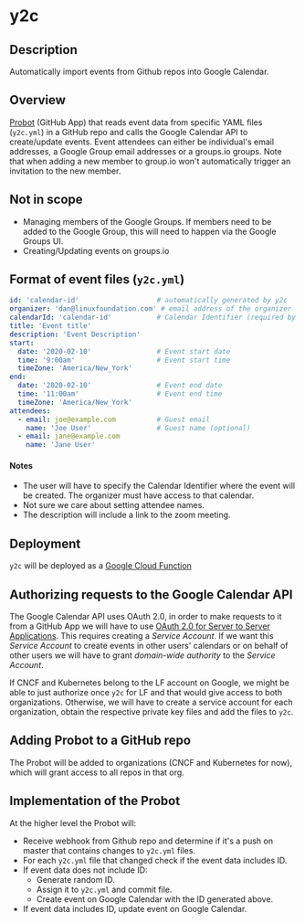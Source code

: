 # y2c

## Description

Automatically import events from Github repos into Google Calendar.

## Overview

[Probot](https://probot.github.io) (GitHub App) that reads event data from specific YAML files (`y2c.yml`) in a GitHub repo and calls the Google Calendar API to create/update events. Event attendees can either be individual's email addresses, a Google Group email addresses or a groups.io groups. Note that when adding a new member to group.io won't automatically trigger an invitation to the new member.

## Not in scope

* Managing members of the Google Groups. If members need to be added to the Google Group, this will need to happen via the Google Groups UI.
* Creating/Updating events on groups.io

## Format of event files (`y2c.yml`)

```yaml
id: 'calendar-id'                   # automatically generated by y2c
organizer: 'dan@linuxfoundation.com' # email address of the organizer
calendarId: 'calendar-id'           # Calendar Identifier (required by Google)
title: 'Event title'
description: 'Event Description'
start:
  date: '2020-02-10'                # Event start date
  time: '9:00am'                    # Event start time
  timeZone: 'America/New_York'
end:
  date: '2020-02-10'                # Event end date
  time: '11:00am'                   # Event end time
  timeZone: 'America/New_York'
attendees:
  - email: joe@example.com          # Guest email
    name: 'Joe User'                # Guest name (optional)
  - email: jane@example.com
    name: 'Jane User'
```

#### Notes
* The user will have to specify the Calendar Identifier where the event will be created. The organizer must have access to that calendar.
* Not sure we care about setting attendee names.
* The description will include a link to the zoom meeting.

## Deployment

`y2c` will be deployed as a [Google Cloud Function](https://probot.github.io/docs/serverless-deployment/#google-cloud-function)

## Authorizing requests to the Google Calendar API

The Google Calendar API uses OAuth 2.0, in order to make requests to it from a GitHub App we will have to use [OAuth 2.0 for Server to Server Applications](https://developers.google.com/identity/protocols/OAuth2ServiceAccount). This requires creating a _Service Account_. If we want this _Service Account_ to create events in other users' calendars or on behalf of other users we will have to grant _domain-wide authority_ to the _Service Account_.

If CNCF and Kubernetes belong to the LF account on Google, we might be able to just authorize once `y2c` for LF and that would give access to both organizations. Otherwise, we will have to create a service account for each organization, obtain the respective private key files and add the files to `y2c`.

## Adding Probot to a GitHub repo

The Probot will be added to organizations (CNCF and Kubernetes for now), which will grant access to all repos in that org.

## Implementation of the Probot

At the higher level the Probot will:

* Receive webhook from Github repo and determine if it's a push on master that contains changes to `y2c.yml` files.
* For each `y2c.yml` file that changed check if the event data includes ID.
* If event data does not include ID:
    * Generate random ID.
    * Assign it to `y2c.yml` and commit file.
    * Create event on Google Calendar with the ID generated above.
* If event data includes ID, update event on Google Calendar.
